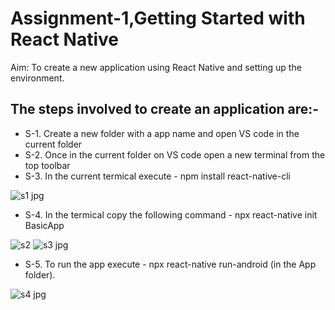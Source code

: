 # Assignment-1,Getting Started with React Native
Aim: To create a new application using React Native and setting up the environment.

## The steps involved to create an application are:-
- S-1. Create a new folder with a app name and open VS code in the current folder
- S-2. Once in the current folder on VS code open a new terminal from the top toolbar
- S-3. In the current termical execute - npm install react-native-cli

![s1 jpg](https://user-images.githubusercontent.com/68025181/124105734-274e2080-da81-11eb-82ce-08bae3ad152f.png)

- S-4. In the termical copy the following command - npx react-native init BasicApp

![s2](https://user-images.githubusercontent.com/68025181/124105922-55336500-da81-11eb-8280-0ef41e8e51ac.png)
![s3 jpg](https://user-images.githubusercontent.com/68025181/124105937-59f81900-da81-11eb-9639-569901330e50.png)

- S-5. To run the app execute - npx react-native run-android (in the App folder).

![s4 jpg](https://user-images.githubusercontent.com/68025181/124106302-b5c2a200-da81-11eb-9ae6-7b70a7cc9182.png)
 
